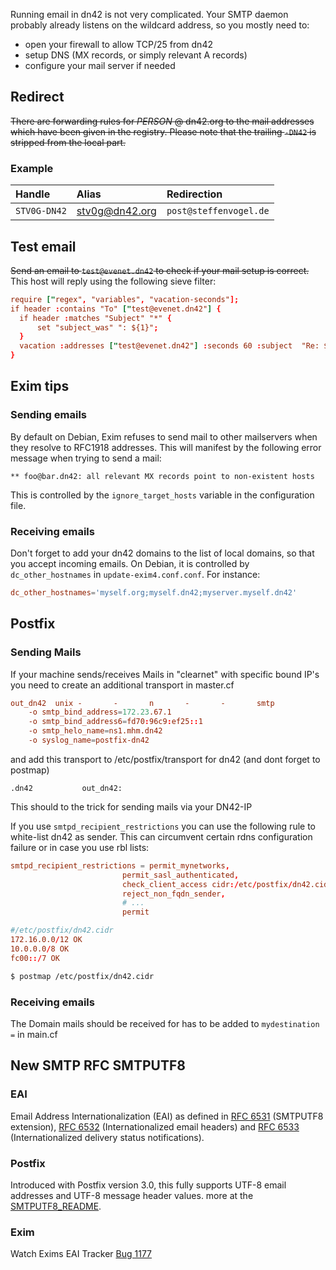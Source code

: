 Running email in dn42 is not very complicated.  Your SMTP daemon probably already listens on the wildcard address, so you mostly need to:

* open your firewall to allow TCP/25 from dn42
* setup DNS (MX records, or simply relevant A records)
* configure your mail server if needed

## Redirect
~~There are forwarding rules for _PERSON_ @ dn42.org to the mail addresses which have been given in the registry. Please note that the trailing `-DN42` is stripped from the local part.~~

### Example

| Handle       | Alias          | Redirection           |
|:------------ |:-------------- |:--------------------- |
| `STV0G-DN42` | stv0g@dn42.org | `post@steffenvogel.de` |

## Test email

~~Send an email to `test@evenet.dn42` to check if your mail setup is correct.~~ This host will reply using the following
sieve filter:

```conf
require ["regex", "variables", "vacation-seconds"];
if header :contains "To" ["test@evenet.dn42"] {
  if header :matches "Subject" "*" {
      set "subject_was" ": ${1}";
  }
  vacation :addresses ["test@evenet.dn42"] :seconds 60 :subject  "Re: ${subject_was}" "Your dn42 email setup works!";
}
```

## Exim tips

### Sending emails

By default on Debian, Exim refuses to send mail to other mailservers when they resolve to RFC1918 addresses.  This will manifest by the following error message when trying to send a mail:

    ** foo@bar.dn42: all relevant MX records point to non-existent hosts

This is controlled by the `ignore_target_hosts` variable in the configuration file.

### Receiving emails

Don't forget to add your dn42 domains to the list of local domains, so that you accept incoming emails.  On Debian, it is controlled by `dc_other_hostnames` in `update-exim4.conf.conf`.  For instance:
```conf
dc_other_hostnames='myself.org;myself.dn42;myserver.myself.dn42'
```

## Postfix

### Sending Mails
If your machine sends/receives Mails in "clearnet" with specific bound IP's you need to create an additional transport in master.cf

```conf
out_dn42  unix -       -       n       -       -       smtp
    -o smtp_bind_address=172.23.67.1
    -o smtp_bind_address6=fd70:96c9:ef25::1
    -o smtp_helo_name=ns1.mhm.dn42
    -o syslog_name=postfix-dn42
```

and add this transport to /etc/postfix/transport for dn42 (and dont forget to postmap)

```
.dn42           out_dn42:
```

This should to the trick for sending mails via your DN42-IP

If you use `smtpd_recipient_restrictions` you can use the following rule to white-list dn42 as sender.
This can circumvent certain rdns configuration failure or in case you use rbl lists:

```conf
smtpd_recipient_restrictions = permit_mynetworks,
                         permit_sasl_authenticated,
                         check_client_access cidr:/etc/postfix/dn42.cidr,
                         reject_non_fqdn_sender,
                         # ...
                         permit
```

```conf
#/etc/postfix/dn42.cidr
172.16.0.0/12 OK
10.0.0.0/8 OK
fc00::/7 OK
```

```sh
$ postmap /etc/postfix/dn42.cidr
```


### Receiving emails

The Domain mails should be received for has to be added to `mydestination =` in main.cf

## New SMTP RFC SMTPUTF8
### EAI
Email Address Internationalization (EAI) as defined in [RFC 6531](http://tools.ietf.org/html/rfc6531) (SMTPUTF8 extension), [RFC 6532](http://tools.ietf.org/html/rfc6532) (Internationalized email headers) and [RFC 6533](http://tools.ietf.org/html/rfc6533) (Internationalized delivery status notifications).
### Postfix
Introduced with Postfix version 3.0, this fully supports UTF-8 email addresses and UTF-8 message header values.
more at the [SMTPUTF8_README](http://www.postfix.org/SMTPUTF8_README.html).
### Exim
Watch Exims EAI Tracker [Bug 1177](http://bugs.exim.org/show_bug.cgi?id=1177)
